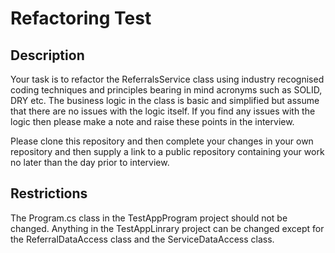 ﻿# Refactoring Test

## Description
Your task is to refactor the ReferralsService class using industry recognised coding techniques and principles bearing in mind acronyms such as SOLID, DRY etc.  The business logic in the class is basic and simplified but assume that there are no issues with the logic itself.  If you find any issues with the logic then please make a note and raise these points in the interview.

Please clone this repository and then complete your changes in your own repository and then supply a link to a public repository containing your work no later than the day prior to interview.

## Restrictions
The Program.cs class in the TestAppProgram project should not be changed.  Anything in the TestAppLinrary project can be changed except for the ReferralDataAccess class and the ServiceDataAccess class.
